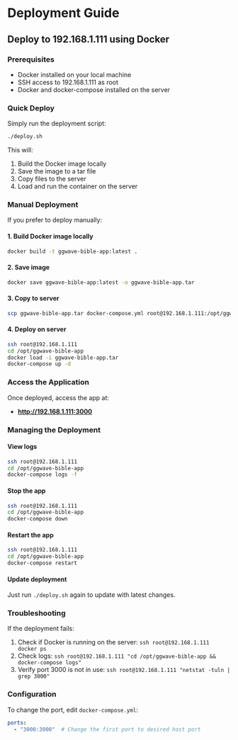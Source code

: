 # Deployment Guide

## Deploy to 192.168.1.111 using Docker

### Prerequisites
- Docker installed on your local machine
- SSH access to 192.168.1.111 as root
- Docker and docker-compose installed on the server

### Quick Deploy

Simply run the deployment script:

```bash
./deploy.sh
```

This will:
1. Build the Docker image locally
2. Save the image to a tar file
3. Copy files to the server
4. Load and run the container on the server

### Manual Deployment

If you prefer to deploy manually:

#### 1. Build Docker image locally
```bash
docker build -t ggwave-bible-app:latest .
```

#### 2. Save image
```bash
docker save ggwave-bible-app:latest -o ggwave-bible-app.tar
```

#### 3. Copy to server
```bash
scp ggwave-bible-app.tar docker-compose.yml root@192.168.1.111:/opt/ggwave-bible-app/
```

#### 4. Deploy on server
```bash
ssh root@192.168.1.111
cd /opt/ggwave-bible-app
docker load -i ggwave-bible-app.tar
docker-compose up -d
```

### Access the Application

Once deployed, access the app at:
- **http://192.168.1.111:3000**

### Managing the Deployment

#### View logs
```bash
ssh root@192.168.1.111
cd /opt/ggwave-bible-app
docker-compose logs -f
```

#### Stop the app
```bash
ssh root@192.168.1.111
cd /opt/ggwave-bible-app
docker-compose down
```

#### Restart the app
```bash
ssh root@192.168.1.111
cd /opt/ggwave-bible-app
docker-compose restart
```

#### Update deployment
Just run `./deploy.sh` again to update with latest changes.

### Troubleshooting

If the deployment fails:
1. Check if Docker is running on the server: `ssh root@192.168.1.111 docker ps`
2. Check logs: `ssh root@192.168.1.111 "cd /opt/ggwave-bible-app && docker-compose logs"`
3. Verify port 3000 is not in use: `ssh root@192.168.1.111 "netstat -tuln | grep 3000"`

### Configuration

To change the port, edit `docker-compose.yml`:
```yaml
ports:
  - "3000:3000"  # Change the first port to desired host port
```
